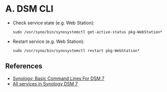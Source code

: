 # A. DSM CLI

- Check service state (e.g. Web Station):
  ```
  sudo /usr/syno/bin/synosystemctl get-active-status pkg-WebStation*
  ```
  
- Restart service (e.g. Web Station):
  ```
  sudo /usr/syno/bin/synosystemctl restart pkg-WebStation*
  ```

## References
- [Synology: Basic Command Lines For DSM 7](https://mariushosting.com/synology-basic-command-lines-for-dsm-7/)
- [All services in Synology DSM 7](https://www.mathiasirmer.com/all-services-in-synology-dsm-7-0/)
